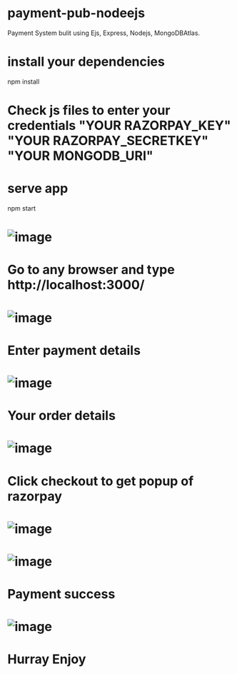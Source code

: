 # payment-pub-nodeejs
Payment System bulit using  Ejs, Express, Nodejs, MongoDBAtlas.
# install your dependencies
npm install
# Check js files to enter your credentials "YOUR RAZORPAY_KEY" "YOUR RAZORPAY_SECRETKEY" "YOUR MONGODB_URI"
# serve app
npm start
#
# ![image](https://user-images.githubusercontent.com/56600106/131208016-8dc0496d-afd4-48a2-98af-dd7f7057ad5e.png)
# Go to any browser and type http://localhost:3000/
# ![image](https://user-images.githubusercontent.com/56600106/131208034-dc5d3d18-ca81-4d4b-b21f-82495a183dff.png)
# Enter payment details
# ![image](https://user-images.githubusercontent.com/56600106/131208042-2283c83c-08a1-496e-bbfa-ab444fe0e900.png)
# Your order details
# ![image](https://user-images.githubusercontent.com/56600106/131208067-5974390a-7ac6-454d-ad6b-3e619485810e.png)
# Click checkout to get popup of razorpay
# ![image](https://user-images.githubusercontent.com/56600106/131208076-8b4ea7fd-ecb9-40d0-ad41-f0c35a7b61c5.png)
# ![image](https://user-images.githubusercontent.com/56600106/131208113-b33974c4-e4e9-42cb-bc41-4328c5eff243.png)
# Payment success
# ![image](https://user-images.githubusercontent.com/56600106/131208130-891f57b1-2895-4d20-aee5-7bc16b555e9d.png)
# Hurray Enjoy
